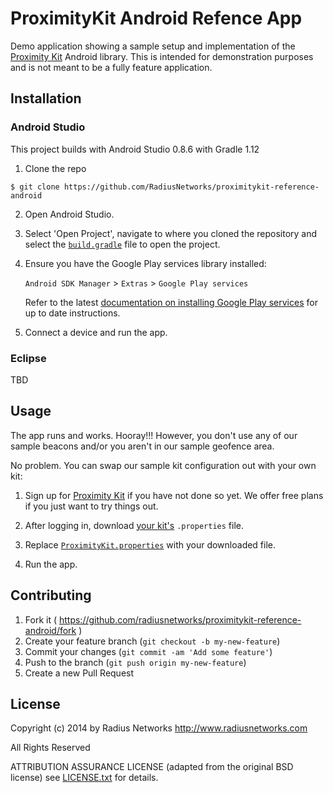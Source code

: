 # ProximityKit Android Refence App

Demo application showing a sample setup and implementation of the [Proximity
Kit](https://proximitykit.radiusnetworks.com) Android library. This is intended
for demonstration purposes and is not meant to be a fully feature application.

## Installation

### Android Studio

This project builds with Android Studio 0.8.6 with Gradle 1.12

1. Clone the repo

  ```console
  $ git clone https://github.com/RadiusNetworks/proximitykit-reference-android
  ```

2. Open Android Studio.

3. Select 'Open Project', navigate to where you cloned the repository and
   select the [`build.gradle`](build.gradle) file to open the project.

4. Ensure you have the Google Play services library installed:

   `Android SDK Manager` > `Extras` > `Google Play services`

   Refer to the latest [documentation on installing Google Play
   services](https://developer.android.com/google/play-services/setup.html) for
   up to date instructions.

5. Connect a device and run the app.

### Eclipse

TBD

## Usage

The app runs and works. Hooray!!! However, you don't use any of our sample
beacons and/or you aren't in our sample geofence area.

No problem. You can swap our sample kit configuration out with your own kit:

1. Sign up for [Proximity Kit](https://proximitykit.radiusnetworks.com/plans)
   if you have not done so yet. We offer free plans if you just want to try
   things out.

2. After logging in, download [your kit's](https://proximitykit.radiusnetworks.com/kits)
   `.properties` file.

3. Replace [`ProximityKit.properties`](AndroidProximityKitReference/src/main/resources/ProximityKit.properties)
   with your downloaded file.

4. Run the app.

## Contributing

1. Fork it ( https://github.com/radiusnetworks/proximitykit-reference-android/fork )
2. Create your feature branch (`git checkout -b my-new-feature`)
3. Commit your changes (`git commit -am 'Add some feature'`)
4. Push to the branch (`git push origin my-new-feature`)
5. Create a new Pull Request

## License

Copyright (c) 2014 by Radius Networks
http://www.radiusnetworks.com

All Rights Reserved

ATTRIBUTION ASSURANCE LICENSE (adapted from the original BSD license) see
[LICENSE.txt](LICENSE.txt) for details.
